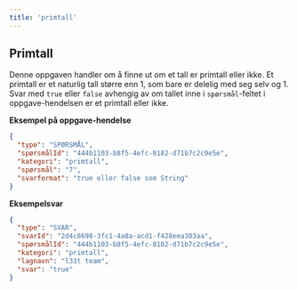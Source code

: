 ```yaml
---
title: 'primtall'
---
```


## Primtall

Denne oppgaven handler om å finne ut om et tall er primtall eller ikke.
Et primtall er et naturlig tall større enn 1, som bare er delelig med seg selv og 1.
Svar med `true` eller `false` avhengig av om tallet inne i `spørsmål`-feltet i oppgave-hendelsen er et primtall eller ikke.

**Eksempel på oppgave-hendelse**

```json
{
  "type": "SPØRSMÅL",
  "spørsmålId": "444b1103-b8f5-4efc-8182-d71b7c2c9e5e",
  "kategori": "primtall",
  "spørsmål": "7",
  "svarformat": "true eller false som String"
}
```

**Eksempelsvar**

```json
{
  "type": "SVAR",
  "svarId": "2d4c8698-3fc1-4a8a-acd1-f428eea303aa",
  "spørsmålId": "444b1103-b8f5-4efc-8182-d71b7c2c9e5e",
  "kategori": "primtall",
  "lagnavn": "l33t team",
  "svar": "true"
}
```
